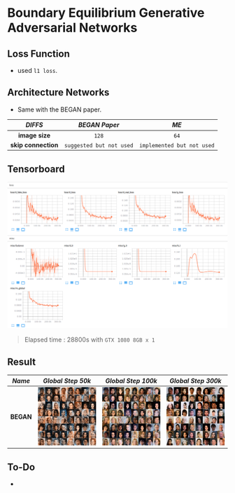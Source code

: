 # Boundary Equilibrium Generative Adversarial Networks

## Loss Function

* used ```l1 loss```.

## Architecture Networks

* Same with the BEGAN paper.

*DIFFS* | *BEGAN Paper* | *ME*  |
 :---:  |     :---:      | :---: |
 **image size** | ``128`` | ``64`` |
 **skip connection** | ``suggested but not used`` | ``implemented but not used`` |
 
## Tensorboard

![result](./began_tb.png)

> Elapsed time : 28800s with ``GTX 1080 8GB x 1``

## Result

*Name* | *Global Step 50k* | *Global Step 100k* | *Global Step 300k*
:---: | :---: | :---: | :---:
**BEGAN**     | ![img](./gen_img/train_50000.png) | ![img](./gen_img/train_100000.png) | ![img](./gen_img/train_300000.png)

## To-Do
* 
